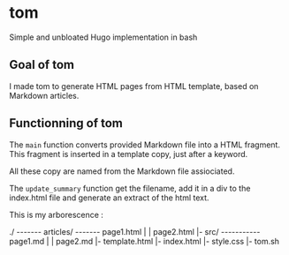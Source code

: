 # tom
Simple and unbloated Hugo implementation in bash

## Goal of tom
I made tom to generate HTML pages from HTML template, based on Markdown articles.

## Functionning of tom
The `main` function converts provided Markdown file into a HTML fragment. This fragment is inserted in a template copy, just after a keyword.

All these copy are named from the Markdown file assiociated.

The `update_summary` function get the filename, add it in a div to the index.html file and generate an extract of the html text.

This is my arborescence :

./ ------- articles/ ------- page1.html
         |                 | page2.html
         |- src/ ----------- page1.md
         |                 | page2.md
         |- template.html
         |- index.html
         |- style.css
         |- tom.sh
